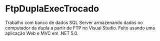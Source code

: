 # FtpDuplaExecTrocado
Trabalho com banco de dados SQL Server armazenando dados no computador da dupla a partir de FTP no Visual Studio. Feito usando uma aplicação Web e MVC em .NET 5.0.
